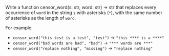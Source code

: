 Write a function censor_word(s: str, word: str) -> str that replaces every occurrence of `word` in the string `s` with asterisks (`*`), with the same number of asterisks as the length of `word`.

For example:
- `censor_word("this test is a test", "test")` → `"this **** is a ****"`
- `censor_word("bad words are bad", "bad")` → `"*** words are ***"`
- `censor_word("replace nothing", "missing")` → `"replace nothing"`